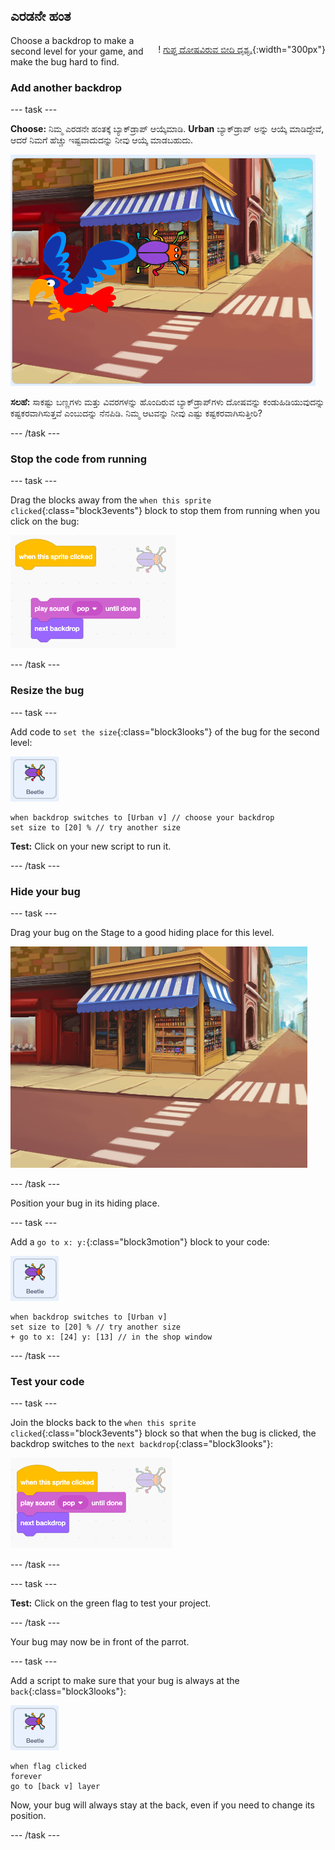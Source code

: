 ## ಎರಡನೇ ಹಂತ

<div style="display: flex; flex-wrap: wrap">
<div style="flex-basis: 200px; flex-grow: 1; margin-right: 15px;">
Choose a backdrop to make a second level for your game, and make the bug hard to find. 
</div>
<div>

! [ಗುಪ್ತ ದೋಷವಿರುವ ಬೀದಿ ದೃಶ್ಯ.](images/second-level.png){:width="300px"}

</div>
</div>

### Add another backdrop

--- task ---

**Choose:** ನಿಮ್ಮ ಎರಡನೇ ಹಂತಕ್ಕೆ ಬ್ಯಾಕ್‌ಡ್ರಾಪ್ ಆಯ್ಕೆಮಾಡಿ. **Urban** ಬ್ಯಾಕ್‌ಡ್ರಾಪ್ ಅನ್ನು ಆಯ್ಕೆ ಮಾಡಿದ್ದೇವೆ, ಆದರೆ ನಿಮಗೆ ಹೆಚ್ಚು ಇಷ್ಟವಾದುದನ್ನು ನೀವು ಆಯ್ಕೆ ಮಾಡಬಹುದು.

![The bug and parrot on an urban backdrop.](images/insert-urban-backdrop.png)

**ಸಲಹೆ:** ಸಾಕಷ್ಟು ಬಣ್ಣಗಳು ಮತ್ತು ವಿವರಗಳನ್ನು ಹೊಂದಿರುವ ಬ್ಯಾಕ್‌ಡ್ರಾಪ್‌ಗಳು ದೋಷವನ್ನು ಕಂಡುಹಿಡಿಯುವುದನ್ನು ಕಷ್ಟಕರವಾಗಿಸುತ್ತವೆ ಎಂಬುದನ್ನು ನೆನಪಿಡಿ. ನಿಮ್ಮ ಆಟವನ್ನು ನೀವು ಎಷ್ಟು ಕಷ್ಟಕರವಾಗಿಸುತ್ತೀರಿ?

--- /task ---

### Stop the code from running

--- task ---

Drag the blocks away from the `when this sprite clicked`{:class="block3events"} block to stop them from running when you click on the bug:

![Breaking the code.](images/breaking-script.png)

--- /task ---

### Resize the bug

--- task ---

Add code to `set the size`{:class="block3looks"} of the bug for the second level:

![ಬಗ್ ಸ್ಪ್ರೈಟ್.](images/bug-sprite.png)

```blocks3
when backdrop switches to [Urban v] // choose your backdrop
set size to [20] % // try another size 
```

**Test:** Click on your new script to run it.

--- /task ---

### Hide your bug

--- task ---

Drag your bug on the Stage to a good hiding place for this level.

![The bug hidden in the shop window in the middle of the backdrop.](images/hidden-urban-backdrop.png)

--- /task ---

Position your bug in its hiding place.

--- task ---

Add a `go to x: y:`{:class="block3motion"} block to your code:

![ಬಗ್ ಸ್ಪ್ರೈಟ್.](images/bug-sprite.png)

```blocks3
when backdrop switches to [Urban v]
set size to [20] % // try another size 
+ go to x: [24] y: [13] // in the shop window
```

--- /task ---

### Test your code

--- task ---

Join the blocks back to the `when this sprite clicked`{:class="block3events"} block so that when the bug is clicked, the backdrop switches to the `next backdrop`{:class="block3looks"}:

![The blocks are joined back together.](images/fixed-script.png)

--- /task ---

--- task ---

**Test:** Click on the green flag to test your project.

--- /task ---

Your bug may now be in front of the parrot.

--- task ---

Add a script to make sure that your bug is always at the `back`{:class="block3looks"}:

![ಬಗ್ ಸ್ಪ್ರೈಟ್.](images/bug-sprite.png)

```blocks3
when flag clicked
forever
go to [back v] layer
```

Now, your bug will always stay at the back, even if you need to change its position.

--- /task ---
